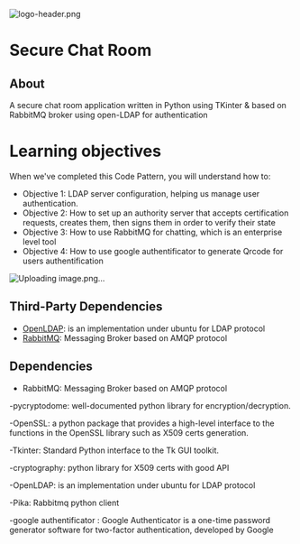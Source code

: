 ![logo-header.png](https://www.tek-up.de/plans/img/logo-header.png)

# Secure Chat Room
## About
A secure chat room application written in Python using TKinter & based on RabbitMQ broker using open-LDAP for authentication


# Learning objectives
When we've completed this Code Pattern, you will understand how to:

- Objective 1: LDAP server configuration, helping us manage user authentication.
- Objective 2: How to set up an authority server that accepts certification requests, creates them, then signs them in order to verify their state
- Objective 3: How to use RabbitMQ for chatting, which is an enterprise level tool
- Objective 4: How to use google authentificator to generate Qrcode for users authentification 











![Uploading image.png…]()






## Third-Party Dependencies
- [OpenLDAP](https://www.howtoforge.com/how-to-install-openldap-on-ubuntu-22-04/): is an implementation under ubuntu for LDAP protocol
- [RabbitMQ](https://www.cherryservers.com/blog/how-to-install-and-start-using-rabbitmq-on-ubuntu-22-04): Messaging Broker based on AMQP protocol



## Dependencies
- RabbitMQ: Messaging Broker based on AMQP protocol

-pycryptodome: well-documented python library for encryption/decryption.

-OpenSSL: a python package that provides a high-level interface to the functions in the OpenSSL library such as X509 certs generation.

-Tkinter: Standard Python interface to the Tk GUI toolkit.

-cryptography: python library for X509 certs with good API

-OpenLDAP: is an implementation under ubuntu for LDAP protocol

-Pika: Rabbitmq python client

-google authentificator : Google Authenticator is a one-time password generator software for two-factor authentication, developed by Google

